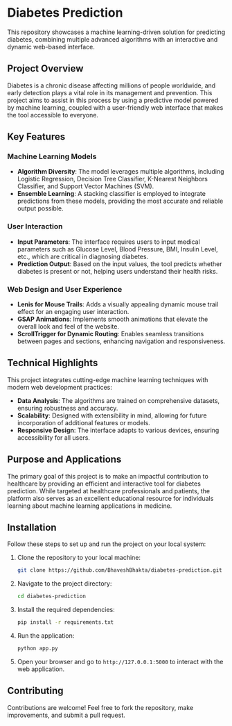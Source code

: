 # Diabetes Prediction

This repository showcases a machine learning-driven solution for predicting diabetes, combining multiple advanced algorithms with an interactive and dynamic web-based interface.

## Project Overview

Diabetes is a chronic disease affecting millions of people worldwide, and early detection plays a vital role in its management and prevention. This project aims to assist in this process by using a predictive model powered by machine learning, coupled with a user-friendly web interface that makes the tool accessible to everyone.

## Key Features

### Machine Learning Models
- **Algorithm Diversity**: The model leverages multiple algorithms, including Logistic Regression, Decision Tree Classifier, K-Nearest Neighbors Classifier, and Support Vector Machines (SVM).
- **Ensemble Learning**: A stacking classifier is employed to integrate predictions from these models, providing the most accurate and reliable output possible.

### User Interaction
- **Input Parameters**: The interface requires users to input medical parameters such as Glucose Level, Blood Pressure, BMI, Insulin Level, etc., which are critical in diagnosing diabetes.
- **Prediction Output**: Based on the input values, the tool predicts whether diabetes is present or not, helping users understand their health risks.

### Web Design and User Experience
- **Lenis for Mouse Trails**: Adds a visually appealing dynamic mouse trail effect for an engaging user interaction.
- **GSAP Animations**: Implements smooth animations that elevate the overall look and feel of the website.
- **ScrollTrigger for Dynamic Routing**: Enables seamless transitions between pages and sections, enhancing navigation and responsiveness.

## Technical Highlights
This project integrates cutting-edge machine learning techniques with modern web development practices:
- **Data Analysis**: The algorithms are trained on comprehensive datasets, ensuring robustness and accuracy.
- **Scalability**: Designed with extensibility in mind, allowing for future incorporation of additional features or models.
- **Responsive Design**: The interface adapts to various devices, ensuring accessibility for all users.

## Purpose and Applications
The primary goal of this project is to make an impactful contribution to healthcare by providing an efficient and interactive tool for diabetes prediction. While targeted at healthcare professionals and patients, the platform also serves as an excellent educational resource for individuals learning about machine learning applications in medicine.

## Installation

Follow these steps to set up and run the project on your local system:

1. Clone the repository to your local machine:  
   ```bash  
   git clone https://github.com/BhaveshBhakta/diabetes-prediction.git
   ```

2. Navigate to the project directory:  
   ```bash  
   cd diabetes-prediction  
   ```

3. Install the required dependencies:  
   ```bash  
   pip install -r requirements.txt  
   ```

4. Run the application:  
   ```bash  
   python app.py  
   ```

5. Open your browser and go to `http://127.0.0.1:5000` to interact with the web application.

## Contributing
Contributions are welcome! Feel free to fork the repository, make improvements, and submit a pull request.
